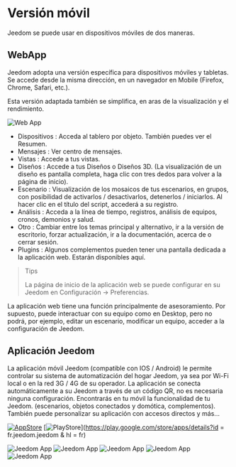 # Versión móvil

Jeedom se puede usar en dispositivos móviles de dos maneras.

## WebApp

Jeedom adopta una versión específica para dispositivos móviles y tabletas. Se accede desde la misma dirección, en un navegador en Mobile (Firefox, Chrome, Safari, etc.).

Esta versión adaptada también se simplifica, en aras de la visualización y el rendimiento.

![Web App](images/webApp.png)

- Dispositivos : Acceda al tablero por objeto. También puedes ver el Resumen.
- Mensajes : Ver centro de mensajes.
- Vistas : Accede a tus vistas.
- Diseños : Accede a tus Diseños o Diseños 3D. (La visualización de un diseño es pantalla completa, haga clic con tres dedos para volver a la página de inicio).
- Escenario : Visualización de los mosaicos de tus escenarios, en grupos, con posibilidad de activarlos / desactivarlos, detenerlos / iniciarlos. Al hacer clic en el título del script, accederá a su registro.
- Análisis : Acceda a la línea de tiempo, registros, análisis de equipos, cronos, demonios y salud.
- Otro : Cambiar entre los temas principal y alternativo, ir a la versión de escritorio, forzar actualización, ir a la documentación, acerca de o cerrar sesión.
- Plugins : Algunos complementos pueden tener una pantalla dedicada a la aplicación web. Estarán disponibles aquí.

> Tips
>
> La página de inicio de la aplicación web se puede configurar en su Jeedom en Configuración → Preferencias.

La aplicación web tiene una función principalmente de asesoramiento. Por supuesto, puede interactuar con su equipo como en Desktop, pero no podrá, por ejemplo, editar un escenario, modificar un equipo, acceder a la configuración de Jeedom.

## Aplicación Jeedom

La aplicación móvil Jeedom (compatible con IOS / Android) le permite controlar su sistema de automatización del hogar Jeedom, ya sea por Wi-Fi local o en la red 3G / 4G de su operador. La aplicación se conecta automáticamente a su Jeedom a través de un código QR, no es necesaria ninguna configuración. Encontrarás en tu móvil la funcionalidad de tu Jeedom. (escenarios, objetos conectados y domótica, complementos). También puede personalizar su aplicación con accesos directos y más...

[![AppStore](images/appstore.png)](https://itunes.apple.com/fr/app/jeedom/id1010855094?mt=8)	[![PlayStore](images/googleplay.png)](https://play.google.com/store/apps/details?id = fr.jeedom.jeedom & hl = fr)


![Jeedom App](images/screen322x572-1.jpg) ![Jeedom App](images/screen322x572-2.jpg) ![Jeedom App](images/screen322x572-3.jpg) ![Jeedom App](images/screen322x572-4.jpg) ![Jeedom App](images/screen322x572-5.jpg)


